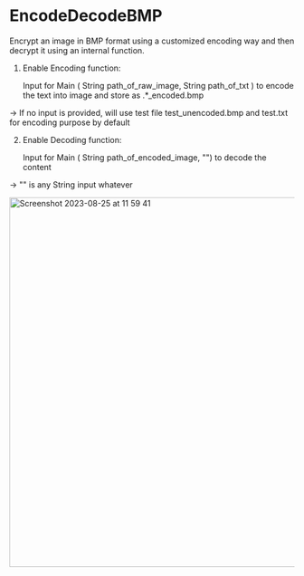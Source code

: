 # EncodeDecodeBMP
 Encrypt an image in BMP format using a customized encoding way and then decrypt it using an internal function.


1. Enable Encoding function:
   
   Input for Main ( String path_of_raw_image, String path_of_txt ) to encode the text into image and store as .*_encoded.bmp

 -> If no input is provided, will use test file test_unencoded.bmp and test.txt for encoding purpose by default

2. Enable Decoding function:
   
   Input for Main ( String path_of_encoded_image, "") to decode the content

-> \"" is any String input whatever


   
<img width="653" alt="Screenshot 2023-08-25 at 11 59 41" src="https://github.com/Ji2018/EncodeDecodeBMP/assets/40760742/476094ce-0dc7-4a83-ae8b-774d4fe24d96">
